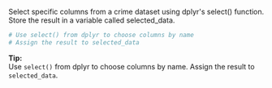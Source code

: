 Select specific columns from a crime dataset using dplyr's select() function. Store the result in a variable called selected_data.

```R
# Use select() from dplyr to choose columns by name
# Assign the result to selected_data
```

**Tip:**  
Use `select()` from dplyr to choose columns by name. Assign the result to `selected_data`.
